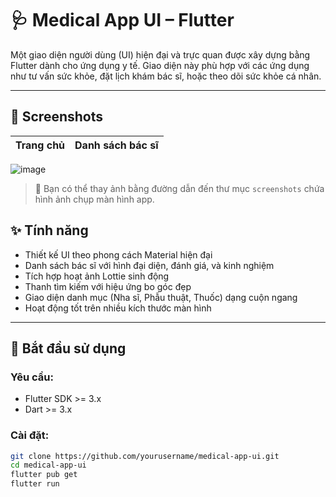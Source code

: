 # 🩺 Medical App UI – Flutter

Một giao diện người dùng (UI) hiện đại và trực quan được xây dựng bằng Flutter dành cho ứng dụng y tế. Giao diện này phù hợp với các ứng dụng như tư vấn sức khỏe, đặt lịch khám bác sĩ, hoặc theo dõi sức khỏe cá nhân.

---

## 📸 Screenshots

| Trang chủ | Danh sách bác sĩ |
|----------|------------------|
![image](https://github.com/user-attachments/assets/eb809093-1fc3-4505-b528-8c6ed1518475)


> 📌 Bạn có thể thay ảnh bằng đường dẫn đến thư mục `screenshots` chứa hình ảnh chụp màn hình app.

## ✨ Tính năng

- Thiết kế UI theo phong cách Material hiện đại
- Danh sách bác sĩ với hình đại diện, đánh giá, và kinh nghiệm
- Tích hợp hoạt ảnh Lottie sinh động
- Thanh tìm kiếm với hiệu ứng bo góc đẹp
- Giao diện danh mục (Nha sĩ, Phẫu thuật, Thuốc) dạng cuộn ngang
- Hoạt động tốt trên nhiều kích thước màn hình

---

## 🚀 Bắt đầu sử dụng

### Yêu cầu:

- Flutter SDK >= 3.x
- Dart >= 3.x

### Cài đặt:

```bash
git clone https://github.com/yourusername/medical-app-ui.git
cd medical-app-ui
flutter pub get
flutter run
